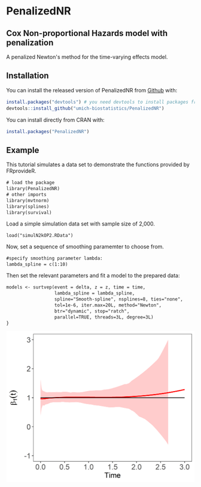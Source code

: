 # PenalizedNR

## Cox Non-proportional Hazards model with penalization
<!-- badges: start -->
<!-- badges: end -->

A penalized Newton's method for the time-varying effects model.

## Installation

You can install the released version of PenalizedNR from [Github](https://github.com/umich-biostatistics/PenalizedNR) with:

``` r
install.packages("devtools") # you need devtools to install packages from Github
devtools::install_github("umich-biostatistics/PenalizedNR")
```

You can install directly from CRAN with:

``` r
install.packages("PenalizedNR")
```

## Example

This tutorial simulates a data set to demonstrate the functions provided by FRprovideR.

```{r example, eval=FALSE}
# load the package
library(PenalizedNR)
# other imports
library(mvtnorm)
library(splines)
library(survival)
```

Load a simple simulation data set with sample size of 2,000.

```{r example.simuate.data, eval=FALSE}
load("simulN2kOP2.RData")
```

<!-- This data is also available in the included data sets that come with the package.
To use the included data, run:
```{r, eval=FALSE}
          # raw data
          # processed data
``` -->


Now, set a sequence of smoothing paramemter to choose from. 
```{r example.fit, eval=FALSE}
#specify smoothing parameter lambda:
lambda_spline = c(1:10)
```

Then set the relevant parameters and fit a model to the prepared data:
```{r example.fit, eval=FALSE}
models <- surtvep(event = delta, z = z, time = time, 
                  lambda_spline = lambda_spline,
                  spline="Smooth-spline", nsplines=8, ties="none", 
                  tol=1e-6, iter.max=20L, method="Newton",
                  btr="dynamic", stop="ratch", 
                  parallel=TRUE, threads=3L, degree=3L)
}
```

![alt text](plots/N5000_p5_timevarying_v1_TIC_smoothcubic.png)
